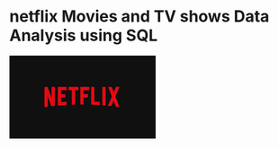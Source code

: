 # netflix Movies and TV shows Data Analysis using SQL
![Netflix Logo](https://github.com/Rahulbhagatt/netflix_sql_project/blob/main/download.png)
